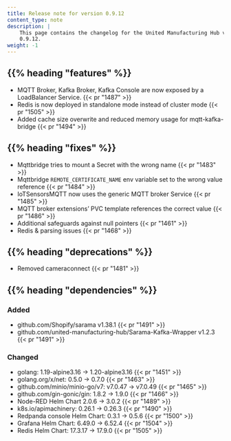 ```yaml
---
title: Release note for version 0.9.12
content_type: note
description: |
    This page contains the changelog for the United Manufacturing Hub version
    0.9.12.
weight: -1
---
```


## {{% heading "features" %}}

- MQTT Broker, Kafka Broker, Kafka Console are now exposed by a LoadBalancer Service. {{< pr "1487" >}}
- Redis is now deployed in standalone mode instead of cluster mode {{< pr "1505" >}}
- Added cache size overwrite and reduced memory usage for mqtt-kafka-bridge {{< pr "1494" >}}

## {{% heading "fixes" %}}

- Mqttbridge tries to mount a Secret with the wrong name {{< pr "1483" >}}
- Mqttbridge `REMOTE_CERTIFICATE_NAME` env variable set to the wrong value reference {{< pr "1484" >}}
- IoTSensorsMQTT now uses the generic MQTT broker Service {{< pr "1485" >}}
- MQTT broker extensions’ PVC template references the correct value {{< pr "1486" >}}
- Additional safeguards against null pointers {{< pr "1461" >}}
- Redis & parsing issues {{< pr "1468" >}}

## {{% heading "deprecations" %}}

- Removed cameraconnect {{< pr "1481" >}}

## {{% heading "dependencies" %}}

### Added

- github.com/Shopify/sarama v1.38.1 {{< pr "1491" >}}
- github.com/united-manufacturing-hub/Sarama-Kafka-Wrapper v1.2.3 {{< pr "1491" >}}

### Changed

- golang: 1.19-alpine3.16 → 1.20-alpine3.16 {{< pr "1451" >}}
- golang.org/x/net: 0.5.0 → 0.7.0 {{< pr "1463" >}}
- github.com/minio/minio-go/v7: v7.0.47 → v7.0.49 {{< pr "1465" >}}
- github.com/gin-gonic/gin: 1.8.2 → 1.9.0 {{< pr "1466" >}}
- Node-RED Helm Chart 2.0.6 → 3.0.2 {{< pr "1489" >}}
- k8s.io/apimachinery: 0.26.1 → 0.26.3 {{< pr "1490" >}}
- Redpanda console Helm Chart: 0.3.1 → 0.5.6 {{< pr "1500" >}}
- Grafana Helm Chart: 6.49.0 → 6.52.4 {{< pr "1504" >}}
- Redis Helm Chart: 17.3.17 → 17.9.0 {{< pr "1505" >}}
